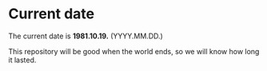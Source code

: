 # Current date

The current date is **1981.10.19.** (YYYY.MM.DD.)

This repository will be good when the world ends, so we will know how long it lasted.
